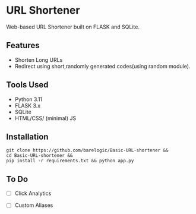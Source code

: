# URL Shortener
Web-based URL Shortener built on FLASK and SQLite.  

## Features
- Shorten Long URLs
- Redirect using short,randomly generated codes(using random module).  
## Tools Used
- Python 3.11
- FLASK 3.x
- SQLite
- HTML/CSS/ (minimal) JS

## Installation
```
git clone https://github.com/barelogic/Basic-URL-shortener &&
cd Basic-URL-shortener && 
pip install -r requirements.txt && python app.py
```
## To Do 
- [ ] Click Analytics  
- [ ] Custom Aliases

